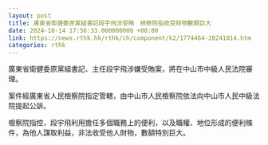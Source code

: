 ```yaml
---
layout: post
title: 廣東省衛健委原黨組書記段宇飛涉受賄　檢察院指收受財物數額巨大
date: 2024-10-14 17:56:33.000000000 +08:00
link: https://news.rthk.hk/rthk/ch/component/k2/1774464-20241014.htm
categories: rthk
---
```


廣東省衛健委原黨組書記、主任段宇飛涉嫌受賄案，將在中山市中級人民法院審理。

案件經廣東省人民檢察院指定管轄，由中山市人民檢察院依法向中山市人民中級法院提起公訴。

檢察院指控，段宇飛利用擔任多個職務上的便利，以及職權、地位形成的便利條件，為他人謀取利益，非法收受他人財物，數額特別巨大。
